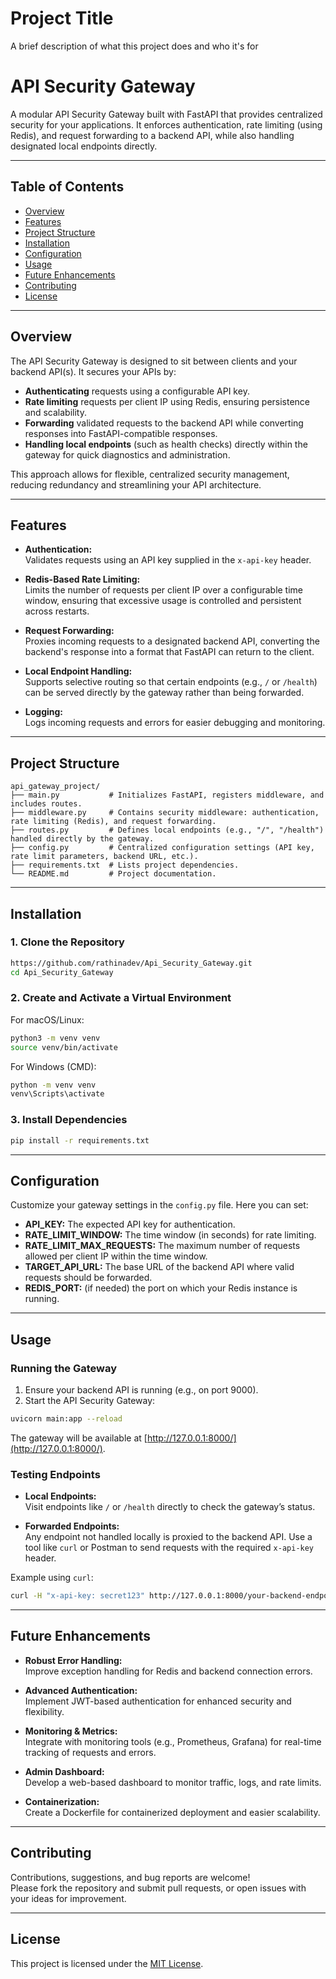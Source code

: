 
# Project Title

A brief description of what this project does and who it's for



# API Security Gateway

A modular API Security Gateway built with FastAPI that provides centralized security for your applications. It enforces authentication, rate limiting (using Redis), and request forwarding to a backend API, while also handling designated local endpoints directly.

---

## Table of Contents

- [Overview](#overview)
- [Features](#features)
- [Project Structure](#project-structure)
- [Installation](#installation)
- [Configuration](#configuration)
- [Usage](#usage)
- [Future Enhancements](#future-enhancements)
- [Contributing](#contributing)
- [License](#license)

---

## Overview

The API Security Gateway is designed to sit between clients and your backend API(s). It secures your APIs by:

- **Authenticating** requests using a configurable API key.
- **Rate limiting** requests per client IP using Redis, ensuring persistence and scalability.
- **Forwarding** validated requests to the backend API while converting responses into FastAPI-compatible responses.
- **Handling local endpoints** (such as health checks) directly within the gateway for quick diagnostics and administration.

This approach allows for flexible, centralized security management, reducing redundancy and streamlining your API architecture.

---

## Features

- **Authentication:**  
  Validates requests using an API key supplied in the `x-api-key` header.

- **Redis-Based Rate Limiting:**  
  Limits the number of requests per client IP over a configurable time window, ensuring that excessive usage is controlled and persistent across restarts.

- **Request Forwarding:**  
  Proxies incoming requests to a designated backend API, converting the backend's response into a format that FastAPI can return to the client.

- **Local Endpoint Handling:**  
  Supports selective routing so that certain endpoints (e.g., `/` or `/health`) can be served directly by the gateway rather than being forwarded.

- **Logging:**  
  Logs incoming requests and errors for easier debugging and monitoring.

---

## Project Structure

```
api_gateway_project/
├── main.py           # Initializes FastAPI, registers middleware, and includes routes.
├── middleware.py     # Contains security middleware: authentication, rate limiting (Redis), and request forwarding.
├── routes.py         # Defines local endpoints (e.g., "/", "/health") handled directly by the gateway.
├── config.py         # Centralized configuration settings (API key, rate limit parameters, backend URL, etc.).
├── requirements.txt  # Lists project dependencies.
└── README.md         # Project documentation.
```

---

## Installation

### 1. Clone the Repository

```bash
https://github.com/rathinadev/Api_Security_Gateway.git
cd Api_Security_Gateway
```

### 2. Create and Activate a Virtual Environment

For macOS/Linux:

```bash
python3 -m venv venv
source venv/bin/activate
```

For Windows (CMD):

```cmd
python -m venv venv
venv\Scripts\activate
```

### 3. Install Dependencies

```bash
pip install -r requirements.txt
```

---

## Configuration

Customize your gateway settings in the `config.py` file. Here you can set:

- **API_KEY:** The expected API key for authentication.
- **RATE_LIMIT_WINDOW:** The time window (in seconds) for rate limiting.
- **RATE_LIMIT_MAX_REQUESTS:** The maximum number of requests allowed per client IP within the time window.
- **TARGET_API_URL:** The base URL of the backend API where valid requests should be forwarded.
- **REDIS_PORT:** (if needed) the port on which your Redis instance is running.

---

## Usage

### Running the Gateway

1. Ensure your backend API is running (e.g., on port 9000).
2. Start the API Security Gateway:

```bash
uvicorn main:app --reload
```

The gateway will be available at [http://127.0.0.1:8000/](http://127.0.0.1:8000/).

### Testing Endpoints

- **Local Endpoints:**  
  Visit endpoints like `/` or `/health` directly to check the gateway’s status.
  
- **Forwarded Endpoints:**  
  Any endpoint not handled locally is proxied to the backend API. Use a tool like `curl` or Postman to send requests with the required `x-api-key` header.

Example using `curl`:

```bash
curl -H "x-api-key: secret123" http://127.0.0.1:8000/your-backend-endpoint
```

---

## Future Enhancements

- **Robust Error Handling:**  
  Improve exception handling for Redis and backend connection errors.

- **Advanced Authentication:**  
  Implement JWT-based authentication for enhanced security and flexibility.

- **Monitoring & Metrics:**  
  Integrate with monitoring tools (e.g., Prometheus, Grafana) for real-time tracking of requests and errors.

- **Admin Dashboard:**  
  Develop a web-based dashboard to monitor traffic, logs, and rate limits.

- **Containerization:**  
  Create a Dockerfile for containerized deployment and easier scalability.

---

## Contributing

Contributions, suggestions, and bug reports are welcome!  
Please fork the repository and submit pull requests, or open issues with your ideas for improvement.

---

## License

This project is licensed under the [MIT License](LICENSE).


